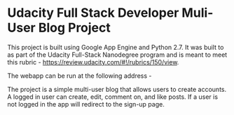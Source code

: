 # Udacity Full Stack Developer Muli-User Blog Project

This project is built using Google App Engine and Python 2.7.  It was built to
as part of the Udacity Full-Stack Nanodegree program and is meant to meet this
rubric - https://review.udacity.com/#!/rubrics/150/view.

The webapp can be run at the following address - 

The project is a simple multi-user blog that allows users to create accounts.
A logged in user can create, edit, comment on, and like posts.  If a user is not
logged in the app will redirect to the sign-up page.
